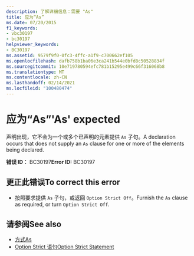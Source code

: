 ```yaml
---
description: 了解详细信息：需要 "As"
title: 应为“As”
ms.date: 07/20/2015
f1_keywords:
- vbc30197
- bc30197
helpviewer_keywords:
- BC30197
ms.assetid: 9579f9f0-0fc3-4ffc-a1f9-c700662ef105
ms.openlocfilehash: dafb758b1ba06e3ca241b544e0bfd8c50528834f
ms.sourcegitcommit: 10e719780594efc781b15295e499c66f316068b8
ms.translationtype: MT
ms.contentlocale: zh-CN
ms.lasthandoff: 02/14/2021
ms.locfileid: "100480474"
---
```

# <a name="as-expected"></a><span data-ttu-id="c1cd4-103">应为“As”</span><span class="sxs-lookup"><span data-stu-id="c1cd4-103">'As' expected</span></span>

<span data-ttu-id="c1cd4-104">声明出现，它不会为一个或多个已声明的元素提供 `As` 子句。</span><span class="sxs-lookup"><span data-stu-id="c1cd4-104">A declaration occurs that does not supply an `As` clause for one or more of the elements being declared.</span></span>  
  
 <span data-ttu-id="c1cd4-105">**错误 ID：** BC30197</span><span class="sxs-lookup"><span data-stu-id="c1cd4-105">**Error ID:** BC30197</span></span>  
  
## <a name="to-correct-this-error"></a><span data-ttu-id="c1cd4-106">更正此错误</span><span class="sxs-lookup"><span data-stu-id="c1cd4-106">To correct this error</span></span>  
  
- <span data-ttu-id="c1cd4-107">按照要求提供 `As` 子句，或返回 `Option Strict Off`。</span><span class="sxs-lookup"><span data-stu-id="c1cd4-107">Furnish the `As` clause as required, or turn `Option Strict Off`.</span></span>  
  
## <a name="see-also"></a><span data-ttu-id="c1cd4-108">请参阅</span><span class="sxs-lookup"><span data-stu-id="c1cd4-108">See also</span></span>

- [<span data-ttu-id="c1cd4-109">方式</span><span class="sxs-lookup"><span data-stu-id="c1cd4-109">As</span></span>](../language-reference/statements/as-clause.md)
- [<span data-ttu-id="c1cd4-110">Option Strict 语句</span><span class="sxs-lookup"><span data-stu-id="c1cd4-110">Option Strict Statement</span></span>](../language-reference/statements/option-strict-statement.md)

